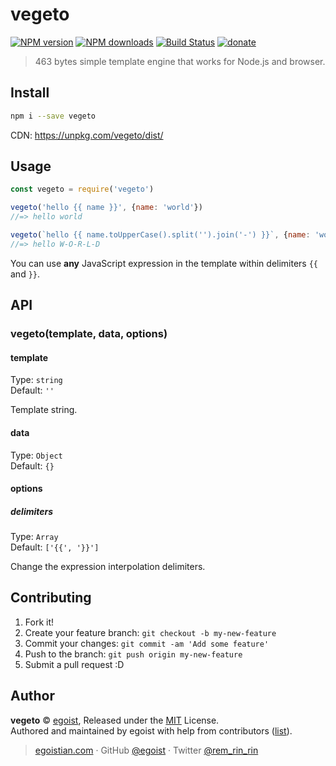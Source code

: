 # vegeto

[![NPM version](https://img.shields.io/npm/v/vegeto.svg?style=flat)](https://npmjs.com/package/vegeto) [![NPM downloads](https://img.shields.io/npm/dm/vegeto.svg?style=flat)](https://npmjs.com/package/vegeto) [![Build Status](https://img.shields.io/circleci/project/egoist/vegeto/master.svg?style=flat)](https://circleci.com/gh/egoist/vegeto) [![donate](https://img.shields.io/badge/$-donate-ff69b4.svg?maxAge=2592000&style=flat)](https://github.com/egoist/donate)

> 463 bytes simple template engine that works for Node.js and browser.

## Install

```bash
npm i --save vegeto
```

CDN: https://unpkg.com/vegeto/dist/

## Usage

```js
const vegeto = require('vegeto')

vegeto('hello {{ name }}', {name: 'world'})
//=> hello world

vegeto(`hello {{ name.toUpperCase().split('').join('-') }}`, {name: 'world'})
//=> hello W-O-R-L-D
```

You can use **any** JavaScript expression in the template within delimiters `{{` and `}}`.

## API

### vegeto(template, data, options)

#### template

Type: `string`<br>
Default: `''`

Template string.

#### data

Type: `Object`<br>
Default: `{}`

#### options

##### delimiters

Type: `Array`<br>
Default: `['{{', '}}']`

Change the expression interpolation delimiters.

## Contributing

1. Fork it!
2. Create your feature branch: `git checkout -b my-new-feature`
3. Commit your changes: `git commit -am 'Add some feature'`
4. Push to the branch: `git push origin my-new-feature`
5. Submit a pull request :D


## Author

**vegeto** © [egoist](https://github.com/egoist), Released under the [MIT](./LICENSE) License.<br>
Authored and maintained by egoist with help from contributors ([list](https://github.com/egoist/vegeto/contributors)).

> [egoistian.com](https://egoistian.com) · GitHub [@egoist](https://github.com/egoist) · Twitter [@rem_rin_rin](https://twitter.com/rem_rin_rin)
